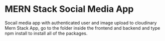 # MERN Stack Social Media App

Socail media app with authenticated user and image upload to cloudinary Mern Stack App, go to the folder inside the frontend and backend and type npm install to install all of the packages.
